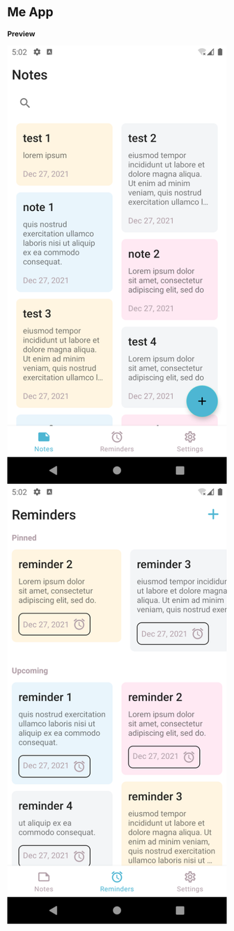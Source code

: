 # Me App

### Preview

![Notes Page Preview](screenshots/notes.png)
![Reminders Page Preview](screenshots/reminders.png)